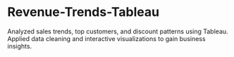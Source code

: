 # Revenue-Trends-Tableau
Analyzed sales trends, top customers, and discount patterns using Tableau. Applied data cleaning and interactive visualizations to gain business insights.
